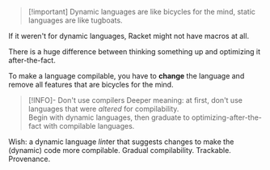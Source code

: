 
> [!important] Dynamic languages are like bicycles for the mind, static languages are like tugboats.

If it weren't for dynamic languages, Racket might not have macros at all.

There is a huge difference between thinking something up and optimizing it after-the-fact.

To make a language compilable, you have to **change** the language and remove all features that are bicycles for the mind.

> [!INFO]- Don't use compilers
> Deeper meaning: at first, don't use languages that were *altered* for compilability.  
> Begin with dynamic languages, then graduate to optimizing-after-the-fact with compilable languages.  

Wish: a dynamic language *lint*er that suggests changes to make the (dynamic) code more compilable.  Gradual compilability.  Trackable.  Provenance.